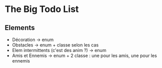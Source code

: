 # The Big Todo List

## Elements

- Décoration -> enum
- Obstacles -> enum + classe selon les cas
- Elem intermittents (c'est des anim ?) -> enum
- Amis et Ennemis -> enum + 2 classe : une pour les amis, une pour les ennemis
